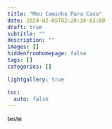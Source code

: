 ```yaml
---
title: "Meu Caminho Para Casa"
date: 2024-02-05T02:20:34-03:00
draft: true
subtitle: ""
description: ""
images: []
hiddenfromhomepage: false
tags: []
categories: []

lightgallery: true

toc:
  auto: false
---
```


teste